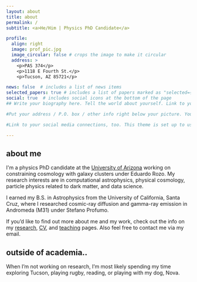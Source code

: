 ```yaml
---
layout: about
title: about
permalink: /
subtitle: <a>He/Him | Physics PhD Candidate</a> 

profile:
  align: right
  image: prof_pic.jpg
  image_circular: false # crops the image to make it circular
  address: >
    <p>PAS 374</p>
    <p>1118 E Fourth St.</p>
    <p>Tucson, AZ 85721</p>

news: false  # includes a list of news items
selected_papers: true # includes a list of papers marked as "selected={true}"
social: true  # includes social icons at the bottom of the page
## Write your biography here. Tell the world about yourself. Link to your favorite [subreddit](http://reddit.com). You can put a picture in, too. The code is already in, just name your picture `prof_pic.jpg` and put it in the `img/` folder.

#Put your address / P.O. box / other info right below your picture. You can also disable any these elements by editing `profile` property of the YAML header of your `_pages/about.md`. Edit `_bibliography/papers.bib` and Jekyll will render your [publications page](/al-folio/publications/) automatically.

#Link to your social media connections, too. This theme is set up to use [Font Awesome icons](http://fortawesome.github.io/Font-Awesome/) and [Academicons](https://jpswalsh.github.io/academicons/), like the ones below. Add your Facebook, Twitter, LinkedIn, Google Scholar, or just disable all of them.

---
```

## about me

I'm a physics PhD candidate at the [University of Arizona](https://w3.physics.arizona.edu/research/astrophysics-and-cosmology) working on constraining cosmology with galaxy clusters under Eduardo Rozo. My research interests are in computational astrophysics, physical cosmology, particle physics related to dark matter, and data science.

I earned my B.S. in Astrophysics from the University of California, Santa Cruz, where I researched cosmic-ray diffusion and gamma-ray emission in Andromeda (M31) under Stefano Profumo. 

If you’d like to find out more about me and my work, check out the info on my [research](https://cosweeney.github.io/projects/), [CV](https://cosweeney.github.io/cv/), and [teaching](https://cosweeney.github.io/teaching/) pages. Also feel free to contact me via my email.

## outside of academia..

When I’m not working on research, I’m most likely spending my time exploring Tucson, playing rugby, reading, or playing with my dog, Nova. 



